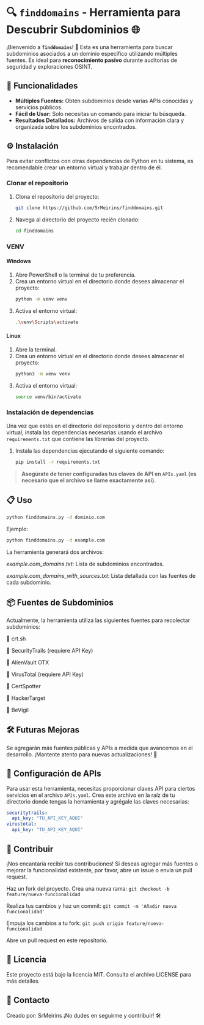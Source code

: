 # 🔍 `finddomains` - Herramienta para Descubrir Subdominios 🌐

¡Bienvenido a **`finddomains`**! 🎉 Esta es una herramienta para buscar subdominios asociados a un dominio específico utilizando múltiples fuentes. Es ideal para **reconocimiento pasivo** durante auditorías de seguridad y exploraciones OSINT.

## 🚀 Funcionalidades

- **Múltiples Fuentes:** Obtén subdominios desde varias APIs conocidas y servicios públicos.
- **Fácil de Usar:** Solo necesitas un comando para iniciar tu búsqueda.
- **Resultados Detallados:** Archivos de salida con información clara y organizada sobre los subdominios encontrados.

## ⚙️ Instalación

Para evitar conflictos con otras dependencias de Python en tu sistema, es recomendable crear un entorno virtual y trabajar dentro de él.

### Clonar el repositorio

1. Clona el repositorio del proyecto:

   ```bash
   git clone https://github.com/SrMeirins/finddomains.git
   ```

2. Navega al directorio del proyecto recién clonado:

   ```bash
   cd finddomains
   ```
   
### VENV

#### Windows

1. Abre PowerShell o la terminal de tu preferencia.
2. Crea un entorno virtual en el directorio donde desees almacenar el proyecto:
   ```bash
   python -m venv venv
   ```
3. Activa el entorno virtual:
   ```bash
   .\venv\Scripts\activate
   ```

#### Linux

1. Abre la terminal.
2. Crea un entorno virtual en el directorio donde desees almacenar el proyecto:
   ```bash
   python3 -m venv venv
   ```
3. Activa el entorno virtual:
   ```bash
   source venv/bin/activate
   ```

### Instalación de dependencias

Una vez que estés en el directorio del repositorio y dentro del entorno virtual, instala las dependencias necesarias usando el archivo `requirements.txt` que contiene las librerías del proyecto.

1. Instala las dependencias ejecutando el siguiente comando:
   ```bash
   pip install -r requirements.txt
   ```
   
> **Asegúrate de tener configuradas tus claves de API en `APIs.yaml` (es necesario que el archivo se llame exactamente así).**

## 📋 Uso
```bash
python finddomains.py -d dominio.com
```
Ejemplo:

```bash
python finddomains.py -d example.com
```
La herramienta generará dos archivos:

*example.com_domains.txt*: Lista de subdominios encontrados.

*example.com_domains_with_sources.txt*: Lista detallada con las fuentes de cada subdominio.

## 📦 Fuentes de Subdominios

Actualmente, la herramienta utiliza las siguientes fuentes para recolectar subdominios:

🔹 crt.sh

🔹 SecurityTrails (requiere API Key)

🔹 AlienVault OTX

🔹 VirusTotal (requiere API Key)

🔹 CertSpotter

🔹 HackerTarget

🔹 BeVigil


## 🛠 Futuras Mejoras

Se agregarán más fuentes públicas y APIs a medida que avancemos en el desarrollo. ¡Mantente atento para nuevas actualizaciones! 🚀

## 📄 Configuración de APIs

Para usar esta herramienta, necesitas proporcionar claves API para ciertos servicios en el archivo `APIs.yaml`. Crea este archivo en la raíz de tu directorio donde tengas la herramienta y agrégale las claves necesarias:

```yaml
securitytrails:
  api_key: "TU_API_KEY_AQUI"
virustotal:
  api_key: "TU_API_KEY_AQUI"
```

## 📝 Contribuir
¡Nos encantaría recibir tus contribuciones! Si deseas agregar más fuentes o mejorar la funcionalidad existente, por favor, abre un issue o envía un pull request.

Haz un fork del proyecto.
Crea una nueva rama: `git checkout -b feature/nueva-funcionalidad`

Realiza tus cambios y haz un commit: `git commit -m 'Añadir nueva funcionalidad'`

Empuja los cambios a tu fork: `git push origin feature/nueva-funcionalidad`

Abre un pull request en este repositorio.


## 📜 Licencia
Este proyecto está bajo la licencia MIT. Consulta el archivo LICENSE para más detalles.

## 💬 Contacto
Creado por: SrMeirins
¡No dudes en seguirme y contribuir! 🛠
